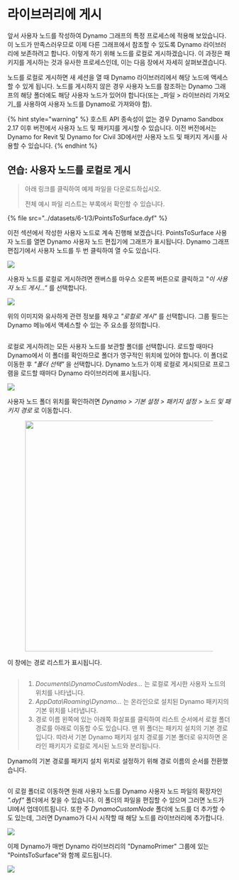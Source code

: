# 라이브러리에 게시 

앞서 사용자 노드를 작성하여 Dynamo 그래프의 특정 프로세스에 적용해 보았습니다. 이 노드가 만족스러우므로 이제 다른 그래프에서 참조할 수 있도록 Dynamo 라이브러리에 보존하려고 합니다. 이렇게 하기 위해 노드를 로컬로 게시하겠습니다. 이 과정은 패키지를 게시하는 것과 유사한 프로세스인데, 이는 다음 장에서 자세히 살펴보겠습니다.

노드를 로컬로 게시하면 새 세션을 열 때 Dynamo 라이브러리에서 해당 노드에 액세스할 수 있게 됩니다. 노드를 게시하지 않은 경우 사용자 노드를 참조하는 Dynamo 그래프의 해당 폴더에도 해당 사용자 노드가 있어야 합니다(또는 _파일 > 라이브러리 가져오기_를 사용하여 사용자 노드를 Dynamo로 가져와야 함).

{% hint style="warning" %} 호스트 API 종속성이 없는 경우 Dynamo Sandbox 2.17 이후 버전에서 사용자 노드 및 패키지를 게시할 수 있습니다. 이전 버전에서는 Dynamo for Revit 및 Dynamo for Civil 3D에서만 사용자 노드 및 패키지 게시를 사용할 수 있습니다. {% endhint %}

## 연습: 사용자 노드를 로컬로 게시

> 아래 링크를 클릭하여 예제 파일을 다운로드하십시오.
>
> 전체 예시 파일 리스트는 부록에서 확인할 수 있습니다.

{% file src="../datasets/6-1/3/PointsToSurface.dyf" %}

이전 섹션에서 작성한 사용자 노드로 계속 진행해 보겠습니다. PointsToSurface 사용자 노드를 열면 Dynamo 사용자 노드 편집기에 그래프가 표시됩니다. Dynamo 그래프 편집기에서 사용자 노드를 두 번 클릭하여 열 수도 있습니다.

![](../images/6-1/3/publishcustomnodelocally01.jpg)

사용자 노드를 로컬로 게시하려면 캔버스를 마우스 오른쪽 버튼으로 클릭하고 _"이 사용자 노드 게시..."_ 를 선택합니다.

![](../images/6-1/3/publishcustomnodeexercise-02.jpg)

위의 이미지와 유사하게 관련 정보를 채우고 _"로컬로 게시"_ 를 선택합니다. 그룹 필드는 Dynamo 메뉴에서 액세스할 수 있는 주 요소를 정의합니다.

<figure><img src="../../.gitbook/assets/publish_a_package.png" alt=""><figcaption></figcaption></figure>

로컬로 게시하려는 모든 사용자 노드를 보관할 폴더를 선택합니다. 로드할 때마다 Dynamo에서 이 폴더를 확인하므로 폴더가 영구적인 위치에 있어야 합니다. 이 폴더로 이동한 후 _"폴더 선택"_ 을 선택합니다. Dynamo 노드가 이제 로컬로 게시되므로 프로그램을 로드할 때마다 Dynamo 라이브러리에 표시됩니다.

![](../images/6-1/3/publishcustomnodeexercise-04.jpg)

사용자 노드 폴더 위치를 확인하려면 _Dynamo > 기본 설정 > 패키지 설정 > 노드 및 패키지 경로_ 로 이동합니다.

<figure><img src="../../.gitbook/assets/settings.png" alt="" width="520"><figcaption></figcaption></figure>

이 창에는 경로 리스트가 표시됩니다.

<figure><img src="../../.gitbook/assets/package-locations.png" alt=""><figcaption></figcaption></figure>

> 1. _Documents\\DynamoCustomNodes..._ 는 로컬로 게시한 사용자 노드의 위치를 나타냅니다.
> 2. _AppData\\Roaming\\Dynamo..._ 는 온라인으로 설치된 Dynamo 패키지의 기본 위치를 나타냅니다.
> 3. 경로 이름 왼쪽에 있는 아래쪽 화살표를 클릭하여 리스트 순서에서 로컬 폴더 경로를 아래로 이동할 수도 있습니다. 맨 위 폴더는 패키지 설치의 기본 경로입니다. 따라서 기본 Dynamo 패키지 설치 경로를 기본 폴더로 유지하면 온라인 패키지가 로컬로 게시된 노드와 분리됩니다.

Dynamo의 기본 경로를 패키지 설치 위치로 설정하기 위해 경로 이름의 순서를 전환했습니다.

<figure><img src="../../.gitbook/assets/updated-package-locations.png" alt=""><figcaption></figcaption></figure>

이 로컬 폴더로 이동하면 원래 사용자 노드를 Dynamo 사용자 노드 파일의 확장자인 _".dyf"_ 폴더에서 찾을 수 있습니다. 이 폴더의 파일을 편집할 수 있으며 그러면 노드가 UI에서 업데이트됩니다. 또한 주 _DynamoCustomNode_ 폴더에 노드를 더 추가할 수도 있는데, 그러면 Dynamo가 다시 시작할 때 해당 노드를 라이브러리에 추가합니다.

![](../images/6-1/3/publishcustomnodeexercise-08.jpg)

이제 Dynamo가 매번 Dynamo 라이브러리의 "DynamoPrimer" 그룹에 있는 "PointsToSurface"와 함께 로드됩니다.

![](../images/6-1/3/publishcustomnodeexercise-09.jpg)

